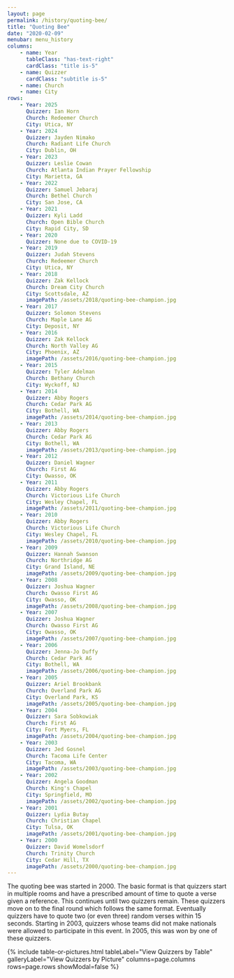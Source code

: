 ```yaml
---
layout: page
permalink: /history/quoting-bee/
title: "Quoting Bee"
date: "2020-02-09"
menubar: menu_history
columns:
    - name: Year
      tableClass: "has-text-right"
      cardClass: "title is-5"
    - name: Quizzer
      cardClass: "subtitle is-5"
    - name: Church
    - name: City
rows:
    - Year: 2025
      Quizzer: Ian Horn
      Church: Redeemer Church
      City: Utica, NY
    - Year: 2024
      Quizzer: Jayden Nimako
      Church: Radiant Life Church
      City: Dublin, OH
    - Year: 2023
      Quizzer: Leslie Cowan
      Church: Atlanta Indian Prayer Fellowship
      City: Marietta, GA
    - Year: 2022
      Quizzer: Samuel Jebaraj
      Church: Bethel Church
      City: San Jose, CA
    - Year: 2021
      Quizzer: Kyli Ladd
      Church: Open Bible Church
      City: Rapid City, SD
    - Year: 2020
      Quizzer: None due to COVID-19
    - Year: 2019
      Quizzer: Judah Stevens
      Church: Redeemer Church
      City: Utica, NY
    - Year: 2018
      Quizzer: Zak Kellock
      Church: Dream City Church
      City: Scottsdale, AZ
      imagePath: /assets/2018/quoting-bee-champion.jpg
    - Year: 2017
      Quizzer: Solomon Stevens
      Church: Maple Lane AG
      City: Deposit, NY
    - Year: 2016
      Quizzer: Zak Kellock
      Church: North Valley AG
      City: Phoenix, AZ
      imagePath: /assets/2016/quoting-bee-champion.jpg
    - Year: 2015
      Quizzer: Tyler Adelman
      Church: Bethany Church
      City: Wyckoff, NJ
    - Year: 2014
      Quizzer: Abby Rogers
      Church: Cedar Park AG
      City: Bothell, WA
      imagePath: /assets/2014/quoting-bee-champion.jpg
    - Year: 2013
      Quizzer: Abby Rogers
      Church: Cedar Park AG
      City: Bothell, WA
      imagePath: /assets/2013/quoting-bee-champion.jpg
    - Year: 2012
      Quizzer: Daniel Wagner
      Church: First AG
      City: Owasso, OK
    - Year: 2011
      Quizzer: Abby Rogers
      Church: Victorious Life Church
      City: Wesley Chapel, FL
      imagePath: /assets/2011/quoting-bee-champion.jpg
    - Year: 2010
      Quizzer: Abby Rogers
      Church: Victorious Life Church
      City: Wesley Chapel, FL
      imagePath: /assets/2010/quoting-bee-champion.jpg
    - Year: 2009
      Quizzer: Hannah Swanson
      Church: Northridge AG
      City: Grand Island, NE
      imagePath: /assets/2009/quoting-bee-champion.jpg
    - Year: 2008
      Quizzer: Joshua Wagner
      Church: Owasso First AG
      City: Owasso, OK
      imagePath: /assets/2008/quoting-bee-champion.jpg
    - Year: 2007
      Quizzer: Joshua Wagner
      Church: Owasso First AG
      City: Owasso, OK
      imagePath: /assets/2007/quoting-bee-champion.jpg
    - Year: 2006
      Quizzer: Jenna-Jo Duffy
      Church: Cedar Park AG
      City: Bothell, WA
      imagePath: /assets/2006/quoting-bee-champion.jpg
    - Year: 2005
      Quizzer: Ariel Brookbank
      Church: Overland Park AG
      City: Overland Park, KS
      imagePath: /assets/2005/quoting-bee-champion.jpg
    - Year: 2004
      Quizzer: Sara Sobkowiak
      Church: First AG
      City: Fort Myers, FL
      imagePath: /assets/2004/quoting-bee-champion.jpg
    - Year: 2003
      Quizzer: Jed Gosnel
      Church: Tacoma Life Center
      City: Tacoma, WA
      imagePath: /assets/2003/quoting-bee-champion.jpg
    - Year: 2002
      Quizzer: Angela Goodman
      Church: King's Chapel
      City: Springfield, MO
      imagePath: /assets/2002/quoting-bee-champion.jpg
    - Year: 2001
      Quizzer: Lydia Butay
      Church: Christian Chapel
      City: Tulsa, OK
      imagePath: /assets/2001/quoting-bee-champion.jpg
    - Year: 2000
      Quizzer: David Womelsdorf
      Church: Trinity Church
      City: Cedar Hill, TX
      imagePath: /assets/2000/quoting-bee-champion.jpg
---
```


The quoting bee was started in 2000. The basic format is that quizzers start in multiple rooms and have a prescribed amount of time to quote a verse given a reference. This continues until two quizzers remain. These quizzers move on to the final round which
follows the same format. Eventually quizzers have to quote two (or even three) random verses within 15 seconds. Starting in 2003, quizzers whose teams did not make nationals were allowed to participate in this event. In 2005, this was won by one of these quizzers.

{% include table-or-pictures.html
     tableLabel="View Quizzers by Table"
     galleryLabel="View Quizzers by Picture"
     columns=page.columns
     rows=page.rows
     showModal=false %}
